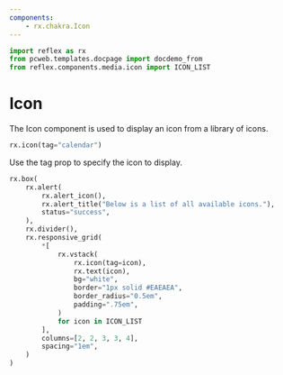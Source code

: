 ```yaml
---
components:
    - rx.chakra.Icon
---
```


```python exec
import reflex as rx
from pcweb.templates.docpage import docdemo_from
from reflex.components.media.icon import ICON_LIST
```

# Icon

The Icon component is used to display an icon from a library of icons.

```python demo
rx.icon(tag="calendar")
```

Use the tag prop to specify the icon to display.

```python eval
rx.box(
    rx.alert(
        rx.alert_icon(),
        rx.alert_title("Below is a list of all available icons."),
        status="success",
    ),
    rx.divider(),
    rx.responsive_grid(
        *[
            rx.vstack(
                rx.icon(tag=icon),
                rx.text(icon),
                bg="white",
                border="1px solid #EAEAEA",
                border_radius="0.5em",
                padding=".75em",
            )
            for icon in ICON_LIST
        ],
        columns=[2, 2, 3, 3, 4],
        spacing="1em",
    )
)
```